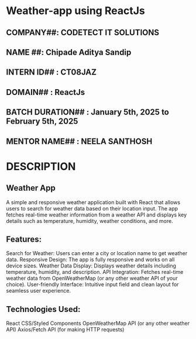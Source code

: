 # Weather-app using ReactJs
## COMPANY##: CODETECT IT SOLUTIONS
## NAME ##: Chipade Aditya Sandip
## INTERN ID## : CT08JAZ
## DOMAIN## : ReactJs
## BATCH DURATION## : January 5th, 2025 to February 5th, 2025
## MENTOR NAME## : NEELA SANTHOSH
# DESCRIPTION #
## Weather App
A simple and responsive weather application built with React that allows users to search for weather data based on their location input. The app fetches real-time weather information from a weather API and displays key details such as temperature, humidity, weather conditions, and more.

## Features:
 Search for Weather: Users can enter a city or location name to get weather data.
 Responsive Design: The app is fully responsive and works on all device sizes.
 Weather Data Display: Displays weather details including temperature, humidity, and description.
 API Integration: Fetches real-time weather data from OpenWeatherMap (or any other weather API of your choice).
 User-friendly Interface: Intuitive input field and clean layout for seamless user experience.
## Technologies Used:
 React
 CSS/Styled Components
 OpenWeatherMap API (or any other weather API)
 Axios/Fetch API (for making HTTP requests)
